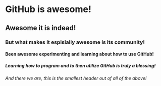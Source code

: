 # GitHub is awesome!
## Awesome it is indead!
### But what makes it espisially awesome is its community!
#### Been awesome experimenting and learning about how to use GitHub!
##### Learning how to program and to then utilize GitHub is truly a blessing!
###### And there we are, this is the smallest header out of all of the above!
